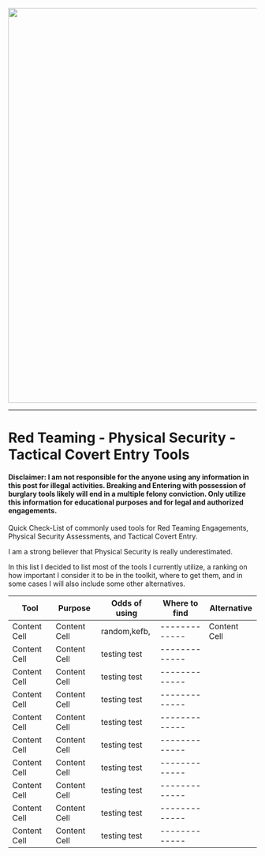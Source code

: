 <p align="center">
<img src="https://user-images.githubusercontent.com/43127781/167242259-5fceb1dc-1eb9-47bc-a604-e25a2910117e.jpg" width="800">
</p>


-------------------------------------------------------------------------------------------------------
#       Red Teaming - Physical Security - Tactical Covert Entry Tools

#### Disclaimer: I am not responsible for the anyone using any information in this post for illegal activities. Breaking and Entering with possession of burglary tools likely will end in a multiple felony conviction. Only utilize this information for educational purposes and for legal and authorized engagements.

Quick Check-List of commonly used tools for Red Teaming Engagements, Physical Security Assessments, and Tactical Covert Entry.

I am a strong believer that Physical Security is really underestimated.

In this list I decided to list most of the tools I currently utilize, a ranking on how important I consider it to be in the toolkit, where to get them, and in some cases I will also include some other alternatives.


Tool         | Purpose       | Odds of using| Where to find | Alternative |
------------ | ------------- | ------------ | ------------- | ------------ |
Content Cell | Content Cell  | random,kefb, | ------------- | Content Cell |
Content Cell | Content Cell  | testing test | -------------
Content Cell | Content Cell  | testing test | -------------
Content Cell | Content Cell  | testing test | -------------
Content Cell | Content Cell  | testing test | -------------
Content Cell | Content Cell  | testing test | -------------
Content Cell | Content Cell  | testing test | -------------
Content Cell | Content Cell  | testing test | -------------
Content Cell | Content Cell  | testing test | -------------
Content Cell | Content Cell  | testing test | -------------
